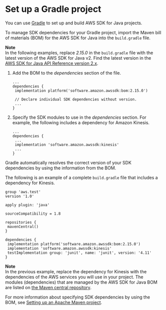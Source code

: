 # Set up a Gradle project<a name="setup-project-gradle"></a>

You can use [Gradle](https://gradle.org/) to set up and build AWS SDK for Java projects\.

To manage SDK dependencies for your Gradle project, import the Maven bill of materials \(BOM\) for the AWS SDK for Java into the `build.gradle` file\.

**Note**  
In the following examples, replace *2\.15\.0* in the `build.gradle` file with the latest version of the AWS SDK for Java v2\. Find the latest version in the [AWS SDK for Java API Reference version 2\.x](http://docs.aws.amazon.com/sdk-for-java/latest/reference/)\.

1. Add the BOM to the *dependencies* section of the file\.

   ```
   ...
   dependencies {
    implementation platform('software.amazon.awssdk:bom:2.15.0')
   
    // Declare individual SDK dependencies without version.
    ...
   }
   ```

1. Specify the SDK modules to use in the *dependencies* section\. For example, the following includes a dependency for Amazon Kinesis\.

   ```
   ...
   dependencies {
    ...
    implementation 'software.amazon.awssdk:kinesis'
    ...
   }
   ```

Gradle automatically resolves the correct version of your SDK dependencies by using the information from the BOM\.

The following is an example of a complete `build.gradle` file that includes a dependency for Kinesis\.

```
group 'aws.test'
version '1.0'

apply plugin: 'java'

sourceCompatibility = 1.8

repositories {
 mavenCentral()
}

dependencies {
 implementation platform('software.amazon.awssdk:bom:2.15.0')
 implementation 'software.amazon.awssdk:kinesis'
 testImplementation group: 'junit', name: 'junit', version: '4.11'
}
```

**Note**  
In the previous example, replace the dependency for Kinesis with the dependencies of the AWS services you will use in your project\. The modules \(dependencies\) that are managed by the AWS SDK for Java BOM are listed on [the Maven central repository](https://mvnrepository.com/artifact/software.amazon.awssdk/bom/latest)\.

For more information about specifying SDK dependencies by using the BOM, see [Setting up an Apache Maven project](setup-project-maven.md)\.